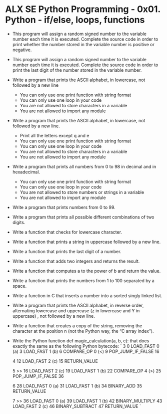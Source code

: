# ALX SE Python Programming - 0x01. Python - if/else, loops, functions


* This program will assign a random signed number to the variable number each time it is executed. Complete the source code in order to print whether the number stored in the variable number is positive or negative.
  
* This program will assign a random signed number to the variable number each time it is executed. Complete the source code in order to print the last digit of the number stored in the variable number.

* Write a program that prints the ASCII alphabet, in lowercase, not followed by a new line
  - You can only use one print function with string format
  - You can only use one loop in your code
  - You are not allowed to store characters in a variable
  - You are not allowed to import any module

* Write a program that prints the ASCII alphabet, in lowercase, not followed by a new line.
  - Print all the letters except q and e
  - You can only use one print function with string format
  - You can only use one loop in your code
  - You are not allowed to store characters in a variable
  - You are not allowed to import any module

* Write a program that prints all numbers from 0 to 98 in decimal and in hexadecimal.
  - You can only use one print function with string format
  - You can only use one loop in your code
  - You are not allowed to store numbers or strings in a variable
  - You are not allowed to import any module

* Write a program that prints numbers from 0 to 99.

* Write a program that prints all possible different combinations of two digits.

* Write a function that checks for lowercase character.

* Write a function that prints a string in uppercase followed by a new line.

* Write a function that prints the last digit of a number.

* Write a function that adds two integers and returns the result.

* Write a function that computes a to the power of b and return the value.

* Write a function that prints the numbers from 1 to 100 separated by a space.

* Write a function in C that inserts a number into a sorted singly linked list.

* Write a program that prints the ASCII alphabet, in reverse order, alternating lowercase and uppercase (z in lowercase and Y in uppercase) , not followed by a new line.

* Write a function that creates a copy of the string, removing the character at the position n (not the Python way, the “C array index”).

* Write the Python function def magic_calculation(a, b, c): that does exactly the same as the following Python bytecode:
  `  3           0 LOAD_FAST                0 (a)
              3 LOAD_FAST                1 (b)
              6 COMPARE_OP               0 (<)
              9 POP_JUMP_IF_FALSE       16

  4          12 LOAD_FAST                2 (c)
             15 RETURN_VALUE

  5     >>   16 LOAD_FAST                2 (c)
             19 LOAD_FAST                1 (b)
             22 COMPARE_OP               4 (>)
             25 POP_JUMP_IF_FALSE       36

  6          28 LOAD_FAST                0 (a)
             31 LOAD_FAST                1 (b)
             34 BINARY_ADD
             35 RETURN_VALUE

  7     >>   36 LOAD_FAST                0 (a)
             39 LOAD_FAST                1 (b)
             42 BINARY_MULTIPLY
             43 LOAD_FAST                2 (c)
             46 BINARY_SUBTRACT
             47 RETURN_VALUE                 `
